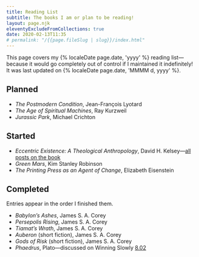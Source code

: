 ```yaml
---
title: Reading List
subtitle: The books I am or plan to be reading!
layout: page.njk
eleventyExcludeFromCollections: true
date: 2020-02-13T11:35
# permalink: "/{{page.fileSlug | slug}}/index.html"
---
```


This page covers my {% localeDate page.date, 'yyyy' %} reading list—because it would go completely out of control if I maintained it indefinitely! It was last updated on {% localeDate page.date, 'MMMM d, yyyy' %}.

## Planned

- <cite>The Postmodern Condition</cite>, Jean-François Lyotard
- <cite>The Age of Spiritual Machines</cite>, Ray Kurzweil
- <cite>Jurassic Park</cite>, Michael Crichton

## Started

- <cite>Eccentric Existence: A Theological Anthropology</cite>, David H. Kelsey—[all posts on the book](/topics/eccentric-existence/)
- <cite>Green Mars</cite>, Kim Stanley Robinson
- <cite>The Printing Press as an Agent of Change</cite>, Elizabeth Eisenstein

## Completed

Entries appear in the order I finished them.

- <cite>Babylon’s Ashes</cite>, James S. A. Corey
- <cite>Persepolis Rising</cite>, James S. A. Corey
- <cite>Tiamat’s Wrath</cite>, James S. A. Corey
- <cite>Auberon</cite> (short fiction), James S. A. Corey
- <cite>Gods of Risk</cite> (short fiction), James S. A. Corey
- <cite>Phaedrus</cite>, Plato—discussed on Winning Slowly [8.02](https://winningslowly.org/8.02/)
